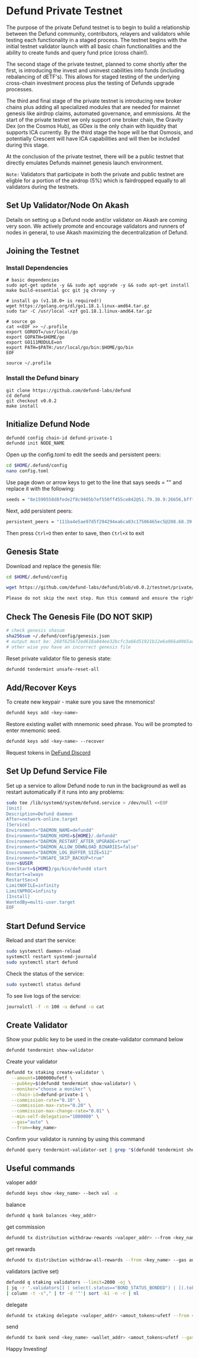 # Defund Private Testnet

The purpose of the private Defund testnet is to begin to build a relationship between the Defund community, contributors, relayers and validators while testing each functionality in a staged process. The testnet begins with the initial testnet validator launch with all basic chain functionalities and the ability to create funds and query fund price (cross chain!).

The second stage of the private testnet, planned to come shortly after the first, is introducing the invest and uninvest cabilities into funds (including rebalancing of dETF's). This allows for staged testing of the underlying cross-chain investment process plus the testing of Defunds upgrade processes.

The third and final stage of the private testnet is introducing new broker chains plus adding all specialized modules that are needed for mainnet genesis like airdrop claims, automated governance, and emmissions. At the start of the private testnet we only support one broker chain, the Gravity Dex (on the Cosmos Hub), as GDex is the only chain with liquidity that supports ICA currently. By the third stage the hope will be that Osmosis, and potentially Crescent will have ICA capabilities and will then be included during this stage.

At the conclusion of the private testnet, there will be a public testnet that directly emulates Defunds mainnet genesis launch environment.

`Note:` Validators that participate in both the private and public testnet are eligble for a portion of the airdrop (5%) which is fairdropped equally to all validators during the testnets.

## Set Up Validator/Node On Akash

Details on setting up a Defund node and/or validator on Akash are coming very soon. We actively promote and encourage validators and runners of nodes in general, to use Akash maximizing the decentralization of Defund.

## Joining the Testnet

### Install Dependencies

```
# basic dependencies
sudo apt-get update -y && sudo apt upgrade -y && sudo apt-get install make build-essential gcc git jq chrony -y

# install go (v1.18.0+ is required!)
wget https://golang.org/dl/go1.18.1.linux-amd64.tar.gz
sudo tar -C /usr/local -xzf go1.18.1.linux-amd64.tar.gz

# source go
cat <<EOF >> ~/.profile
export GOROOT=/usr/local/go
export GOPATH=$HOME/go
export GO111MODULE=on
export PATH=$PATH:/usr/local/go/bin:$HOME/go/bin
EOF

source ~/.profile
```

### Install the Defund binary

```
git clone https://github.com/defund-labs/defund
cd defund
git checkout v0.0.2
make install
```

## Initialize Defund Node

```bash
defundd config chain-id defund-private-1
defundd init NODE_NAME
```

Open up the config.toml to edit the seeds and persistent peers:

```bash
cd $HOME/.defund/config
nano config.toml
```

Use page down or arrow keys to get to the line that says seeds = "" and replace it with the following:

```bash
seeds = "8e1590558d8fede2f8c9405b7ef550ff455ce842@51.79.30.9:26656,bfffaf3b2c38292bd0aa2a3efe59f210f49b5793@51.91.208.71:26656,106c6974096ca8224f20a85396155979dbd2fb09@198.244.141.176:26656"
```

Next, add persistent peers:

```bash
persistent_peers = "111ba4e5ae97d5f294294ea6ca03c17506465ec5@208.68.39.221:26656,f114c02efc5aa7ee3ee6733d806a1fae2fbfb66b@5.189.178.222:46656,8980faac5295875a5ecd987a99392b9da56c9848@85.10.216.151:26656,3c3170f0bcbdcc1bef12ed7b92e8e03d634adf4e@65.108.103.236:27656"
```

Then press ```Ctrl+O``` then enter to save, then ```Ctrl+X``` to exit


## Genesis State

Download and replace the genesis file:

```bash
cd $HOME/.defund/config

wget https://github.com/defund-labs/defund/blob/v0.0.2/testnet/private/genesis.json

Please do not skip the next step. Run this command and ensure the right genesis is being used.
```

## Check The Genesis File (DO NOT SKIP)

```bash
# check genesis shasum
sha256sum ~/.defund/config/genesis.json
# output must be: 268f625672ed618a844ee32bcfc3a66d51921b12e6a966a0965aa296fb82c032
# other wise you have an incorrect genesis file
```

Reset private validator file to genesis state:

```bash
defundd tendermint unsafe-reset-all
```

## Add/Recover Keys
To create new keypair - make sure you save the mnemonics!
```bash
defundd keys add <key-name> 
```
Restore existing wallet with mnemonic seed phrase. You will be prompted to enter mnemonic seed. 
```bash
defundd keys add <key-name> --recover
```
Request tokens in [DeFund Discord](https://discord.com/invite/QuXAdnd7Pc)

## Set Up Defund Service File

Set up a service to allow Defund node to run in the background as well as restart automatically if it runs into any problems:

```bash
sudo tee /lib/systemd/system/defund.service > /dev/null <<EOF
[Unit]
Description=Defund daemon
After=network-online.target
[Service]
Environment="DAEMON_NAME=defundd"
Environment="DAEMON_HOME=${HOME}/.defundd"
Environment="DAEMON_RESTART_AFTER_UPGRADE=true"
Environment="DAEMON_ALLOW_DOWNLOAD_BINARIES=false"
Environment="DAEMON_LOG_BUFFER_SIZE=512"
Environment="UNSAFE_SKIP_BACKUP=true"
User=$USER
ExecStart=${HOME}/go/bin/defundd start
Restart=always
RestartSec=3
LimitNOFILE=infinity
LimitNPROC=infinity
[Install]
WantedBy=multi-user.target
EOF
```


## Start Defund Service

Reload and start the service:

```bash
sudo systemctl daemon-reload
systemctl restart systemd-journald
sudo systemctl start defund
```

Check the status of the service:

```bash
sudo systemctl status defund
```

To see live logs of the service:

```bash
journalctl -f -n 100 -u defund -o cat
```

## Create Validator

Show your public key to be used in the create-validator command below

```bash
defundd tendermint show-validator
```

Create your validator

```bash
defundd tx staking create-validator \
  --amount=1000000ufetf \
  --pubkey=$(defundd tendermint show-validator) \
  --moniker="choose a moniker" \
  --chain-id=defund-private-1 \
  --commission-rate="0.10" \
  --commission-max-rate="0.20" \
  --commission-max-change-rate="0.01" \
  --min-self-delegation="1000000" \
  --gas="auto" \
  --from=<key_name>
```

Confirm your validator is running by using this command

```bash
defundd query tendermint-validator-set | grep "$(defundd tendermint show-address)"
```

## Useful commands

valoper addr
```bash
defundd keys show <key_name> --bech val -a
```

balance
```bash
defundd q bank balances <key_addr>
```

get commission
```bash
defundd tx distribution withdraw-rewards <valoper_addr> --from <key_name> --commission --gas auto -y
```

get rewards
```bash
defundd tx distribution withdraw-all-rewards --from <key_name> --gas auto -y
```

validators (active set)
```bash
defundd q staking validators --limit=2000 -oj \
| jq -r '.validators[] | select(.status=="BOND_STATUS_BONDED") | [(.tokens|tonumber / pow(10;6)), .description.moniker] | @csv' \
| column -t -s"," | tr -d '"'| sort -k1 -n -r | nl
```

delegate
```bash
defundd tx staking delegate <valoper_addr> <amout_tokens>ufetf --from <key_name> --gas auto -y
```

send
```bash
defundd tx bank send <key_name> <wallet_addr> <amout_tokens>ufetf --gas auto -y
```


Happy Investing!
